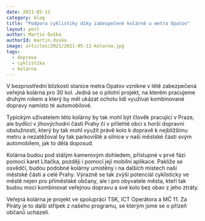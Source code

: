```yaml
---
date: 2021-05-11
category: blog
title: "Podpora cyklistiky díky zabezpečené kolárně u metra Opatov"
layout: post
author: Martin Duška
authorId: martin.duska
image: articles/2021/2021-05-11-kolarna.jpg
tags: 
  - doprava
  - cyklistika
  - kolárna
---
```


V bezprostřední blízkosti stanice metra Opatov vznikne v létě zabezpečená veřejná kolárna pro 30 kol. Jedná se o pilotní projekt, na kterém pracujeme druhým rokem a který by měl ukázat ochotu lidí využívat kombinované dopravy namísto té automobilové.

Typickým uživatelem této kolárny by tak mohl být člověk pracující v Praze, ale bydlící v jihovýchodní části Prahy či v přilehlé obci s horší dopravní obslužností, který by tak mohl využít právě kolo k dopravě k nejbližšímu metru a nezatěžoval by tak parkoviště a silnice v naší městské části svým automobilem, jak to dělá doposud.

Kolárna budou pod stálým kamerovým dohledem, přístupné v prvé fázi pomocí karet Lítačka, později i pomocí její mobilní aplikace. Pakliže se osvědčí, budou podobné kolárny umístěny i na dalších místech naší městské části a celé Prahy. Výrazně se tak zvýší potenciál cyklisticky ve městě nejen pro příměstské občany, ale i pro obyvatele města, kteří tak budou moci kombinovat veřejnou dopravu a své kolo bez obav z jeho ztráty.

Veřejná kolárna je projekt ve spolupráci TSK, ICT Operátora a MČ 11. Za Piráty je to další střípek z našeho programu, se kterým jsme se o přízeň občanů ucházeli.
